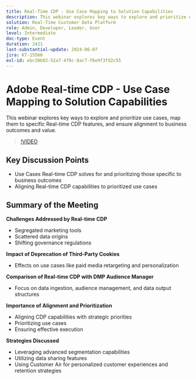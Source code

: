 ```yaml
---
title: Real-Time CDP - Use Case Mapping to Solution Capabilities
description: This webinar explores key ways to explore and prioritize use cases, map them to specific RTCDP features, and ensure alignment to business outcomes and value. Key Discussion Points - Use Cases RT-CDP solves for and prioritizing those specific to business outcomes​Aligning RT-CDP capabilities to prioritized use cases
solution: Real-Time Customer Data Platform
role: Admin, Developer, Leader, User
level: Intermediate
doc-type: Event
duration: 2421
last-substantial-update: 2024-06-07
jira: KT-15560
exl-id: ebc38b82-52a7-4f8c-8ac7-f6e9f3fd2c55
---
```

# Adobe Real-time CDP - Use Case Mapping to Solution Capabilities

This webinar explores key ways to explore and prioritize use cases, map them to specific Real-time CDP features, and ensure alignment to business outcomes and value.

>[!VIDEO](https://video.tv.adobe.com/v/3429290/?learn=on)

## Key Discussion Points

* Use Cases Real-time CDP solves for and prioritizing those specific to business outcomes
* Aligning Real-time CDP capabilities to prioritized use cases

## Summary of the Meeting

**Challenges Addressed by Real-time CDP**

* Segregated marketing tools
* Scattered data origins
* Shifting governance regulations

**Impact of Deprecation of Third-Party Cookies**

* Effects on use cases like paid media retargeting and personalization

**Comparison of Real-time CDP with DMP Audience Manager**

* Focus on data ingestion, audience management, and data output structures

**Importance of Alignment and Prioritization**

* Aligning CDP capabilities with strategic priorities
* Prioritizing use cases
* Ensuring effective execution

**Strategies Discussed**

* Leveraging advanced segmentation capabilities
* Utilizing data sharing features
* Using Customer Air for personalized customer experiences and retention strategies
